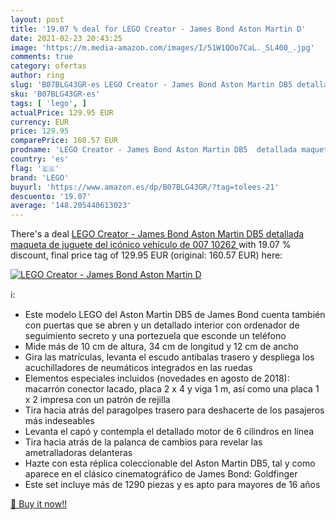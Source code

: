 ```yaml
---
layout: post
title: '19.07 % deal for LEGO Creator - James Bond Aston Martin D'
date: 2021-02-23 20:43:25
image: 'https://m.media-amazon.com/images/I/51W1QOo7CaL._SL400_.jpg'
comments: true
category: ofertas
author: ring
slug: 'B07BLG43GR-es LEGO Creator - James Bond Aston Martin DB5 detallada...'
sku: 'B07BLG43GR-es'
tags: [ 'lego', ]
actualPrice: 129.95 EUR
currency: EUR
price: 129.95
comparePrice: 160.57 EUR
prodname: 'LEGO Creator - James Bond Aston Martin DB5  detallada maqueta de juguete del icónico vehículo de 007  10262 '
country: 'es'
flag: '🇪🇸'
brand: 'LEGO'
buyurl: 'https://www.amazon.es/dp/B07BLG43GR/?tag=tolees-21'
descuento: '19.07'
average: '148.205440613023'
---
```


There's a deal [LEGO Creator - James Bond Aston Martin DB5  detallada maqueta de juguete del icónico vehículo de 007  10262 ](https://www.amazon.es/dp/B07BLG43GR/?tag=tolees-21)  with  19.07 % discount, final price tag of  129.95 EUR (original: 160.57 EUR) here:

[![LEGO Creator - James Bond Aston Martin D](https://m.media-amazon.com/images/I/51W1QOo7CaL._SL400_.jpg)](https://www.amazon.es/dp/B07BLG43GR/?tag=tolees-21)

ℹ️:

- Este modelo LEGO del Aston Martin DB5 de James Bond cuenta también con puertas que se abren y un detallado interior con ordenador de seguimiento secreto y una portezuela que esconde un teléfono
- Mide más de 10 cm de altura, 34 cm de longitud y 12 cm de ancho
- Gira las matrículas, levanta el escudo antibalas trasero y despliega los acuchilladores de neumáticos integrados en las ruedas
- Elementos especiales incluidos (novedades en agosto de 2018): macarrón conector lacado, placa 2 x 4 y viga 1 m, así como una placa 1 x 2 impresa con un patrón de rejilla
- Tira hacia atrás del paragolpes trasero para deshacerte de los pasajeros más indeseables
- Levanta el capó y contempla el detallado motor de 6 cilindros en línea
- Tira hacia atrás de la palanca de cambios para revelar las ametralladoras delanteras
- Hazte con esta réplica coleccionable del Aston Martin DB5, tal y como aparece en el clásico cinematográfico de James Bond: Goldfinger
- Este set incluye más de 1290 piezas y es apto para mayores de 16 años

[🛒 Buy it now!!](https://www.amazon.es/dp/B07BLG43GR/?tag=tolees-21)
